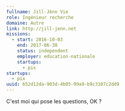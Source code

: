 ```yaml
---
fullname: Jill-Jênn Vie
role: Ingénieur recherche
domaine: Autre
link: http://jill-jenn.net
missions:
  - start: 2016-10-03
    end: 2017-06-30
    status: independent
    employer: education-nationale
    startups:
      - pix
startups:
  - pix
uuid: 652d12da-903d-4b05-99a9-b9c3107c2dd9
---
```

C'est moi qui pose les questions, OK ?